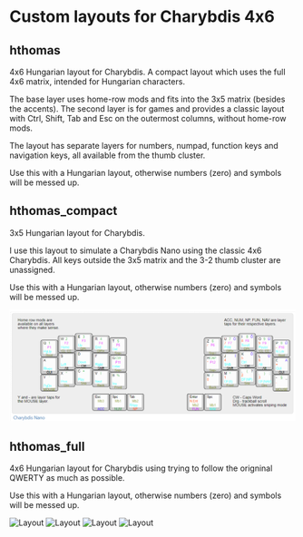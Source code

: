 # Custom layouts for Charybdis 4x6

## hthomas

4x6 Hungarian layout for Charybdis.
A compact layout which uses the full 4x6 matrix, intended for Hungarian characters.

The base layer uses home-row mods and fits into the 3x5 matrix (besides the accents).
The second layer is for games and provides a classic layout with Ctrl, Shift, Tab and Esc on the outermost columns, without home-row mods.

The layout has separate layers for numbers, numpad, function keys and navigation keys, all available from the thumb cluster.

Use this with a Hungarian layout, otherwise numbers (zero) and symbols will be messed up.

## hthomas_compact

3x5 Hungarian layout for Charybdis.

I use this layout to simulate a Charybdis Nano using the classic 4x6 Charybdis.
All keys outside the 3x5 matrix and the 3-2 thumb cluster are unassigned.

Use this with a Hungarian layout, otherwise numbers (zero) and symbols will be messed up.

![Layout](charybdis-nano.png?raw=true "Charybdis Nano HU ISO layout")

## hthomas_full

4x6 Hungarian layout for Charybdis using trying to follow the origninal QWERTY as much as possible.

Use this with a Hungarian layout, otherwise numbers (zero) and symbols will be messed up.

![Layout](charybdis-full_layer_0.png?raw=true "Charybdis HU ISO Full Layer 0")
![Layout](charybdis-full_layer_1.png?raw=true "Charybdis HU ISO Full Layer 1")
![Layout](charybdis-full_layer_2.png?raw=true "Charybdis HU ISO Full Layer 2")
![Layout](charybdis-full_layer_3.png?raw=true "Charybdis HU ISO Full Layer 3")
